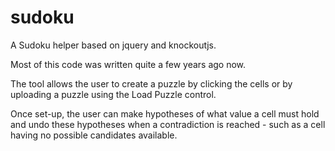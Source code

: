 # sudoku
A Sudoku helper based on jquery and knockoutjs.

Most of this code was written quite a few years ago now. 

The tool allows the user to create a puzzle by clicking the cells or by uploading a puzzle using the Load Puzzle control. 

Once set-up, the user can make hypotheses of what value a cell must hold and undo these hypotheses when a contradiction is reached - such as a cell having no possible candidates available. 
